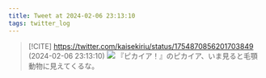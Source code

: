 ```yaml
---
title: Tweet at 2024-02-06 23:13:10
tags: twitter_log
---
```


> [!CITE] https://twitter.com/kaisekiriu/status/1754870856201703849 (2024-02-06 23:13:10)
> ![](https://twitter.com/kaisekiriu/status/1754870856201703849)
> 『ピカイア！』のピカイア、いま見ると毛顎動物に見えてくるな。
